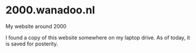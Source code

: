 # 2000.wanadoo.nl

My website around 2000

I found a copy of this website somewhere on my laptop drive. As of today, it is saved for posterity.

